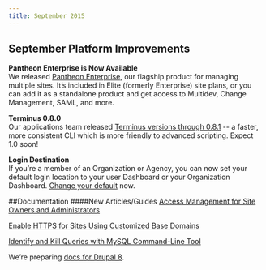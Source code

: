 ```yaml
---
title: September 2015
---
```


## September Platform Improvements


**Pantheon Enterprise is Now Available**  
We released [Pantheon Enterprise](https://pantheon.io/blog/announcing-pantheon-enterprise), our flagship product for managing multiple sites. It’s included in Elite (formerly Enterprise) site plans, or you can add it as a standalone product and get access to Multidev, Change Management, SAML, and more. 

**Terminus 0.8.0**  
Our applications team released [Terminus versions through 0.8.1](https://github.com/pantheon-systems/cli/blob/master/CHANGELOG.md#081---2015-09-28) -- a faster, more consistent CLI which is more friendly to advanced scripting. Expect 1.0 soon! 

**Login Destination**  
If you’re a member of an Organization or Agency, you can now set your default login location to your user Dashboard or your Organization Dashboard. [Change your default](https://dashboard.pantheon.io/user/#account/login-destination) now.


##Documentation
####New Articles/Guides
[Access Management for Site Owners and Administrators](/docs/articles/users/access-management/)  

[Enable HTTPS for Sites Using Customized Base Domains](/docs/articles/organizations/https-for-sites-using-customized-base-domains/)

[Identify and Kill Queries with MySQL Command-Line Tool](/docs/articles/sites/database/kill-mysql-queries/)

We’re preparing [docs for Drupal 8](https://github.com/pantheon-systems/documentation/pulls?utf8=%E2%9C%93&q=is%3Apr+milestone%3AD8+). 

